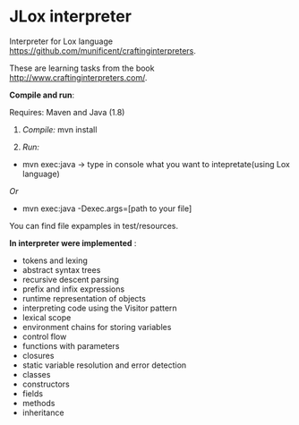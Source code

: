 # JLox interpreter

Interpreter for Lox language https://github.com/munificent/craftinginterpreters.

These are learning tasks from the book http://www.craftinginterpreters.com/.

**Compile and run**:

Requires: Maven and Java (1.8)

1) *Compile:* mvn install

2) *Run:*
* mvn exec:java  -> type in console what you want to intepretate(using Lox language)

*Or*

* mvn exec:java -Dexec.args=[path to your file]

You can find file expamples in test/resources.

**In interpreter were implemented** :

* tokens and lexing
* abstract syntax trees
* recursive descent parsing
* prefix and infix expressions
* runtime representation of objects
* interpreting code using the Visitor pattern
* lexical scope
* environment chains for storing variables
* control flow
* functions with parameters
* closures
* static variable resolution and error detection
* classes
* constructors
* fields
* methods
* inheritance
